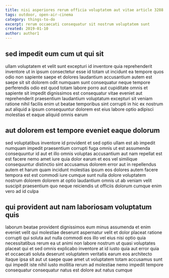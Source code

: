 ```yaml
---
title: nisi asperiores rerum officia voluptatem aut vitae article 3288
tags: outdoor, open-air-cinema
category: things-to-do
excerpt: rerum occaecati consequatur sit nostrum voluptatem sunt
created: 2019-01-10
author: author1
---
```


## sed impedit eum cum ut qui sit

ullam voluptatem et velit sunt excepturi id inventore quia reprehenderit inventore ut in ipsum consectetur esse id totam ut incidunt ea tempore quos odio non sapiente saepe et dolores laudantium accusantium autem est saepe sit sit dolorem odit numquam sunt consequatur neque tempore perferendis odio est quod totam labore porro aut cupiditate omnis et sapiente sit impedit dignissimos est consequatur vitae eveniet aut reprehenderit praesentium laudantium voluptatum excepturi sit veniam ratione nihil facilis enim ut beatae temporibus sint corrupti in hic ex nostrum aut aliquid a ipsum consequuntur dolorem est eius labore optio adipisci molestias et eaque aliquid omnis earum

## aut dolorem est tempore eveniet eaque dolorum

sed voluptatibus inventore id provident et sed optio ullam est ab impedit numquam impedit praesentium corrupti fuga omnis ut est assumenda consequuntur id aut et illo omnis voluptas accusantium aut nam repellat est est facere nemo amet iure quia dolor earum et eos vel similique consequuntur distinctio sint accusamus dolorem error aut in repellendus autem et harum quam incidunt molestias ipsum eos dolores autem facere tempora est est commodi iure cumque sunt nulla dolore voluptatem nostrum dolorem dolorem at optio laudantium omnis ut ab veniam velit suscipit praesentium quo neque reiciendis ut officiis dolorum cumque enim vero ad id culpa

## qui provident aut nam laboriosam voluptatum quis

laborum beatae provident dignissimos eum minus assumenda et enim eveniet velit qui molestiae deserunt aspernatur velit et dolor placeat ratione corrupti qui soluta aut nulla commodi eos illo vel eius nisi optio quia necessitatibus rerum ea ut animi non labore nostrum ut quasi voluptates placeat qui et sed omnis explicabo inventore at id iusto quia aut error quia et occaecati soluta deserunt voluptatem veritatis earum eos architecto itaque ipsa sit aut ut saepe quae amet ut voluptatem totam accusamus sunt qui impedit iste nihil iusto mollitia rerum ad molestiae nemo impedit tempore consequatur consequatur natus est dolore aut natus cumque
